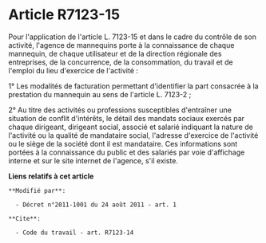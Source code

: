 # Article R7123-15

Pour l'application de l'article L. 7123-15 et dans le cadre du contrôle de son activité, l'agence de mannequins porte à la
connaissance de chaque mannequin, de chaque utilisateur et de la direction régionale des entreprises, de la concurrence, de
la consommation, du travail et de l'emploi du lieu d'exercice de l'activité : 

1° Les modalités de facturation permettant d'identifier la part consacrée à la prestation du mannequin au sens de l'article
L. 7123-2 ; 

2° Au titre des activités ou professions susceptibles d'entraîner une situation de conflit d'intérêts, le détail des mandats
sociaux exercés par chaque dirigeant, dirigeant social, associé et salarié indiquant la nature de l'activité ou la qualité de
mandataire social, l'adresse d'exercice de l'activité ou le siège de la société dont il est mandataire. Ces informations sont
portées à la connaissance du public et des salariés par voie d'affichage interne et sur le site internet de l'agence, s'il
existe.

**Liens relatifs à cet article**

	**Modifié par**:

	  - Décret n°2011-1001 du 24 août 2011 - art. 1

	**Cite**:

	  - Code du travail - art. R7123-14
